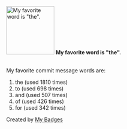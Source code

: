 <img src="https://my-badges.github.io/my-badges/favorite-word.png" alt="My favorite word is &quot;the&quot;." title="My favorite word is &quot;the&quot;." width="128">
<strong>My favorite word is &quot;the&quot;.</strong>
<br><br>

My favorite commit message words are:

1. the (used 1810 times)
2. to (used 698 times)
3. and (used 507 times)
4. of (used 426 times)
5. for (used 342 times)


Created by <a href="https://github.com/my-badges/my-badges">My Badges</a>
